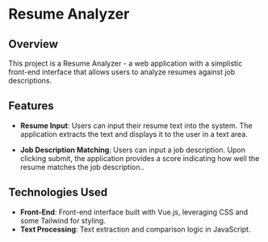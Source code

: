 # Resume Analyzer

## Overview
This project is a Resume Analyzer - a web application with a simplistic front-end interface that allows users to analyze resumes against job descriptions.

## Features
- **Resume Input**: Users can input their resume text into the system. The application extracts the text and displays it to the user in a text area.
  
- **Job Description Matching**: Users can input a job description. Upon clicking submit, the application provides a score indicating how well the resume matches the job description..

## Technologies Used
- **Front-End**: Front-end interface built with Vue.js, leveraging CSS and some Tailwind for styling.
- **Text Processing**: Text extraction and comparison logic in JavaScript.
